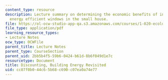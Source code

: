 ```yaml
---
content_type: resource
description: Lecture summary on determining the economic benefits of installing more
  energy efficient windows in the small house.
file: https://ol-ocw-studio-app-qa.s3.amazonaws.com/courses/1-020-ecology-ii-engineering-for-sustainability-spring-2008/cc07f0b044c65b68c690c07ea0a74e77_lec15.pdf
file_type: application/pdf
learning_resource_types:
- Lecture Notes
ocw_type: OCWFile
parent_title: Lecture Notes
parent_type: CourseSection
parent_uid: 2bb5b4f5-59b6-0424-b61d-8b6f049d1e7c
resourcetype: Document
title: Discounting, Building Energy Revisited
uid: cc07f0b0-44c6-5b68-c690-c07ea0a74e77
---
```

